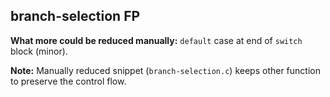 ## branch-selection FP
**What more could be reduced manually:** `default` case at end of `switch` block (minor).

**Note:** Manually reduced snippet (`branch-selection.c`) keeps other function to preserve the control flow.